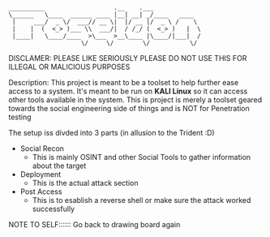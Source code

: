 
```
__________                   .__    .___             
\______   \____  ______ ____ |__| __| _/____   ____  
 |     ___/  _ \/  ___// __ \|  |/ __ |/  _ \ /    \ 
 |    |  (  <_> )___ \\  ___/|  / /_/ (  <_> )   |  \
 |____|   \____/____  >\___  >__\____ |\____/|___|  /
                    \/     \/        \/           \/ 
```

DISCLAMER: PLEASE LIKE SERIOUSLY PLEASE DO NOT USE THIS FOR ILLEGAL OR MALICIOUS PURPOSES

Description:
This project is meant to be a toolset to help further ease access to a system. It's meant to be run on **KALI Linux** so it can access other tools available in the system.
This is project is merely a toolset geared towards the social engineering side of things and is NOT for Penetration testing



The setup iss divded into 3 parts (in allusion to the Trident :D)
- Social Recon
  - This is mainly OSINT and other Social Tools to gather information about the target
- Deployment
  - This is the actual attack section
- Post Access
  - This is to esablish a reverse shell or make sure the attack worked successfully 

NOTE TO SELF:::::: Go back to drawing board again
